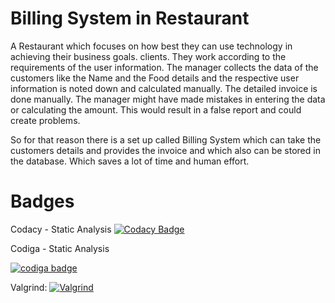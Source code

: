 # Billing System in Restaurant

A Restaurant which focuses on how best they can use technology in achieving their business goals. clients. They work according to the requirements of the user information. The manager collects the data of the customers like the Name and the Food details and the respective user information is noted down and calculated manually. The detailed invoice is done manually. The manager might have made mistakes in entering the data or calculating the amount. This would result in a false report and could create problems.

So for that reason there is a set up called Billing System which can take the customers details and provides the invoice and which also can be stored in the database.
Which saves a lot of time and human effort.

#  Badges

Codacy - Static Analysis
[![Codacy Badge](https://app.codacy.com/project/badge/Grade/3978a72c0cf54c718d731d895484b35f)](https://www.codacy.com/gh/UppalaNandana/M1_Project_Billing_System/dashboard?utm_source=github.com&amp;utm_medium=referral&amp;utm_content=UppalaNandana/M1_Project_Billing_System&amp;utm_campaign=Badge_Grade)

Codiga - Static Analysis

  
   <a href="https://app.codiga.io/public/user/github/UppalaNandana">
   <img src="https://api.codiga.io/public/badge/user/github/UppalaNandana?style=light" alt="codiga badge" />
</a>

Valgrind:
[![Valgrind](https://github.com/UppalaNandana/M1_Project_Billing_System/actions/workflows/Valgrind.yml/badge.svg)](https://github.com/UppalaNandana/M1_Project_Billing_System/actions/workflows/Valgrind.yml)
